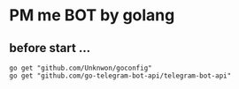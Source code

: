 # PM me BOT by golang

## before start ...

```
go get "github.com/Unknwon/goconfig"
go get "github.com/go-telegram-bot-api/telegram-bot-api"
```